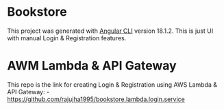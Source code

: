 # Bookstore

This project was generated with [Angular CLI](https://github.com/angular/angular-cli) version 18.1.2. This is just UI with manual Login & Registration features.

# AWM Lambda & API Gateway
This repo is the link for creating Login & Registration using AWS Lambda & API Gateway: - https://github.com/rajujha1995/bookstore.lambda.login.service
